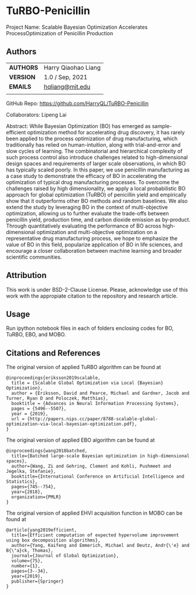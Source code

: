 # TuRBO-Penicillin

Project Name: Scalable Bayesian Optimization Accelerates ProcessOptimization of Penicillin Production

## Authors
||                    |
| ------------- | ------------------------------ |
| **AUTHORS**      | Harry Qiaohao Liang     | 
| **VERSION**      | 1.0 / Sep, 2021     | 
| **EMAILS**      | hqliang@mit.edu | 
||                    |

GitHub Repo: https://github.com/HarryQL/TuRBO-Penicillin

Collaborators: Lipeng Lai

Abstract:
While Bayesian Optimization (BO) has emerged as sample-efficient optimization method for accelerating drug discovery, it has rarely been applied to the process optimization of drug manufacturing, which traditionally has relied on human-intuition, along with trial-and-error and slow cycles of learning. The combinatorial and hierarchical complexity of such process control also introduce challenges related to high-dimensional design spaces and requirements of larger scale observations, in which BO has typically scaled poorly. In this paper, we use penicillin manufacturing as a case study to demonstrate the efficacy of BO in accelerating the optimization of typical drug manufacturing processes. To overcome the challenges raised by high dimensionality, we apply a local probabilistic BO approach for global optimization (TuRBO) of penicillin yield and empirically show that it outperforms other BO methods and random baselines. We also extend the study by leveraging BO in the context of multi-objective optimization, allowing us to further evaluate the trade-offs between penicillin yield, production time, and carbon dioxide emission as by-product. Through quantitatively evaluating the performance of BO across high-dimensional optimization and multi-objective optimization on a representative drug manufacturing process, we hope to emphasize the value of BO in this field, popularize application of BO in life sciences, and encourage a closer collaboration between machine learning and broader scientific communities.


## Attribution
This work is under BSD-2-Clause License. Please, acknowledge use of this work with the appropiate citation to the repository and research article.

    
## Usage
Run ipython notebook files in each of folders enclosing codes for BO, TuRBO, EBO, and MOBO.

## Citations and References
The original version of applied TuRBO algorithm can be found at 

    @inproceedings{eriksson2019scalable,
      title = {Scalable Global Optimization via Local {Bayesian} Optimization},
      author = {Eriksson, David and Pearce, Michael and Gardner, Jacob and Turner, Ryan D and Poloczek, Matthias},
      booktitle = {Advances in Neural Information Processing Systems},
      pages = {5496--5507},
      year = {2019},
      url = {http://papers.nips.cc/paper/8788-scalable-global-optimization-via-local-bayesian-optimization.pdf},
    }
    
The original version of applied EBO algorithm can be found at 

    @inproceedings{wang2018batched,
      title={Batched large-scale Bayesian optimization in high-dimensional spaces},
      author={Wang, Zi and Gehring, Clement and Kohli, Pushmeet and Jegelka, Stefanie},
      booktitle={International Conference on Artificial Intelligence and Statistics},
      pages={745--754},
      year={2018},
      organization={PMLR}
    }
    
The original version of applied EHVI acquisition function in MOBO can be found at 

    @article{yang2019efficient,
      title={Efficient computation of expected hypervolume improvement using box decomposition algorithms},
      author={Yang, Kaifeng and Emmerich, Michael and Deutz, Andr{\'e} and B{\"a}ck, Thomas},
      journal={Journal of Global Optimization},
      volume={75},
      number={1},
      pages={3--34},
      year={2019},
      publisher={Springer}
    }







